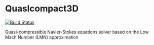 # QuasIcompact3D

[![Build Status](https://travis-ci.org/ptb0890/Quasincompact3d.svg?branch=master)](https://travis-ci.org/ptb0890/Quasincompact3d)

Quasi-compressible Navier-Stokes equations solver based on the Low Mach Number (LMN) approximation
